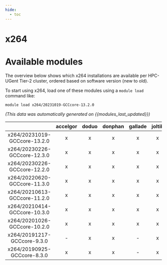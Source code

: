 ```yaml
---
hide:
  - toc
---
```


x264
====

# Available modules


The overview below shows which x264 installations are available per HPC-UGent Tier-2 cluster, ordered based on software version (new to old).

To start using x264, load one of these modules using a `module load` command like:

```shell
module load x264/20231019-GCCcore-13.2.0
```

*(This data was automatically generated on {{modules_last_updated}})*  

| |accelgor|doduo|donphan|gallade|joltik|shinx|skitty|
| :---: | :---: | :---: | :---: | :---: | :---: | :---: | :---: |
|x264/20231019-GCCcore-13.2.0|x|x|x|x|x|x|x|
|x264/20230226-GCCcore-12.3.0|x|x|x|x|x|x|x|
|x264/20230226-GCCcore-12.2.0|x|x|x|x|x|-|-|
|x264/20220620-GCCcore-11.3.0|x|x|x|x|x|x|-|
|x264/20210613-GCCcore-11.2.0|x|x|x|x|x|-|-|
|x264/20210414-GCCcore-10.3.0|x|x|x|x|x|-|-|
|x264/20201026-GCCcore-10.2.0|x|x|x|x|x|-|-|
|x264/20191217-GCCcore-9.3.0|-|x|x|-|x|-|-|
|x264/20190925-GCCcore-8.3.0|x|x|x|-|x|-|-|
